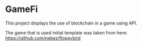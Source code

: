 # GameFi

This project displays the use of blockchain in a game using API.

The game that is used initial template was taken from here: https://github.com/nebez/floppybird
